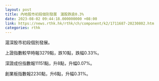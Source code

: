 ```yaml
---
layout: post
title: 內地股市初段個別發展　滬股跌逾0.3%
date: 2023-08-02 09:44:18.000000000 +08:00
link: https://news.rthk.hk/rthk/ch/component/k2/1711687-20230802.htm
categories: rthk
---
```


滬深股市初段個別發展。

上證指數較早時報3279點，跌10點，跌幅0.33%。

深證成份指數報11151點，升8點，升幅0.07%。

創業板指數報2230點，升6點，升幅0.31%。
